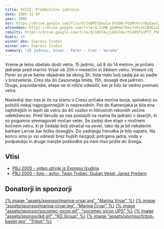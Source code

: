 ```yaml
---
title: XVIII. Predbožično jadranje
date: 2005-12-07
year: 2005
nor: https://drive.google.com/file/d/1VNPD1DmuCa-8tODW-FU3Mt9rcYByEaaT/view?usp=sharing
attendees: https://drive.google.com/file/d/1rM8_pb9KHz7RnLYsRstE1B9G1xDwdV-g/view?usp=sharing
results: https://drive.google.com/file/d/1HkTAujLQb5lmLYtSJ05P1nPTf_PGHXu5/view?usp=sharing
boats: 15
winner_abs: Express Izudin
winner_cor: Express Izudin
summary: "15 jadrnic, Vrsar - Porer - Cres - Veruda"
---
```


Vreme je letos obetalo dosti vetra. 15 jadrnic, od 8 do 14 metrov, je pričelo jadranje pred marino Vrsar ob 20h v mesečini in šibkem vetru. Vmesni cilj Porer so prve barke objadrale že okrog 3h, tiste malo bolj zadaj pa so padle v brezveterje. Cres sta do časovnega limita, 15h, dosegli dve jadrnici. Druge, popoldanske, etape se ni nihče udeležil, ker je bilo še vedno premalo vetra.

Naslednji dan nas je že na startu v Cresu pričaka močna burja, spinakerji so položili nekaj najpogumnejših in neprevidnih. Pot do Kamenjaka je bila ena najhitrejših in lepih ob vetru do 40 vozlov in hitrostnih rekordih večine udeležencev. Pred Verudo so nas postavili na realna tla jadralci v laserjih, ki so pogumno premagovali močan veter. Še zadnji dve etapi v močnem bočnem vetru, ki je čedalje bolj obračal na sever, tako da je bil nekaterim barkam Lervar kar težko dosegljiv. Do zadnjega trenutka je bilo napeto. Na koncu smo jo vsi odnesli brez hujših nezgod; potrgana jadra, voda v podpalubju in druge manjše poškodbe pa nam niso prišle do živega.

## Vtisi
 - [PBJ 2005 - video utrinki iz Express Izudina](http://www.youtube.com/watch?v=83Y-Jg3TjC0)
 - [PBJ 2005 - foto - avtor: Tajan Trobec, Dušan Vesel, Janez Prešern](https://photos.app.goo.gl/diWWysjAneSiGtvB6)


## Donatorji in sponzorji

[{% image "assets/sponsor/marina-vrsar.jpg", "Marina Vrsar" %}](http://montraker.hr/)
[{% image "assets/sponsor/marina-crvar.jpg", "Marina Črvar" %}]()
[{% image "assets/sponsor/socomec-sicon.gif", "socomec sicon UPS" %}]()
[{% image "assets/sponsor/kd.gif", "KD Group" %}](http://www.kd-group.com)
[{% image "assets/sponsor/triton-basler.jpg", "Triton" %}]()
